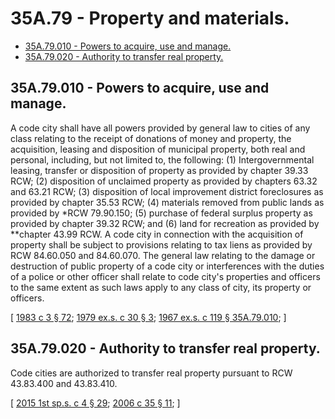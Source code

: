 # 35A.79 - Property and materials.
* [35A.79.010 - Powers to acquire, use and manage.](#35a79010---powers-to-acquire-use-and-manage)
* [35A.79.020 - Authority to transfer real property.](#35a79020---authority-to-transfer-real-property)
## 35A.79.010 - Powers to acquire, use and manage.
A code city shall have all powers provided by general law to cities of any class relating to the receipt of donations of money and property, the acquisition, leasing and disposition of municipal property, both real and personal, including, but not limited to, the following: (1) Intergovernmental leasing, transfer or disposition of property as provided by chapter 39.33 RCW; (2) disposition of unclaimed property as provided by chapters 63.32 and 63.21 RCW; (3) disposition of local improvement district foreclosures as provided by chapter 35.53 RCW; (4) materials removed from public lands as provided by *RCW 79.90.150; (5) purchase of federal surplus property as provided by chapter 39.32 RCW; and (6) land for recreation as provided by **chapter 43.99 RCW. A code city in connection with the acquisition of property shall be subject to provisions relating to tax liens as provided by RCW 84.60.050 and 84.60.070. The general law relating to the damage or destruction of public property of a code city or interferences with the duties of a police or other officer shall relate to code city's properties and officers to the same extent as such laws apply to any class of city, its property or officers.

\[ [1983 c 3 § 72](https://leg.wa.gov/CodeReviser/documents/sessionlaw/1983c3.pdf?cite=1983%20c%203%20§%2072); [1979 ex.s. c 30 § 3](https://leg.wa.gov/CodeReviser/documents/sessionlaw/1979ex1c30.pdf?cite=1979%20ex.s.%20c%2030%20§%203); [1967 ex.s. c 119 § 35A.79.010](https://leg.wa.gov/CodeReviser/documents/sessionlaw/1967ex1c119.pdf?cite=1967%20ex.s.%20c%20119%20§%2035A.79.010); \]

## 35A.79.020 - Authority to transfer real property.
Code cities are authorized to transfer real property pursuant to RCW 43.83.400 and 43.83.410.

\[ [2015 1st sp.s. c 4 § 29](https://lawfilesext.leg.wa.gov/biennium/2015-16/Pdf/Bills/Session%20Laws/House/1859.SL.pdf?cite=2015%201st%20sp.s.%20c%204%20§%2029); [2006 c 35 § 11](https://lawfilesext.leg.wa.gov/biennium/2005-06/Pdf/Bills/Session%20Laws/House/2759-S.SL.pdf?cite=2006%20c%2035%20§%2011); \]

